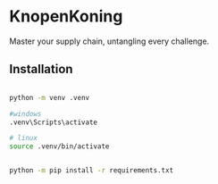 # KnopenKoning
Master your supply chain, untangling every challenge.



## Installation
```bash

python -m venv .venv    

#windows
.venv\Scripts\activate  

# linux
source .venv/bin/activate


python -m pip install -r requirements.txt
``` 